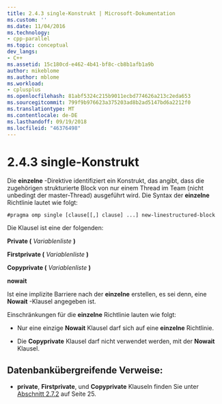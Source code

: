 ```yaml
---
title: 2.4.3 single-Konstrukt | Microsoft-Dokumentation
ms.custom: ''
ms.date: 11/04/2016
ms.technology:
- cpp-parallel
ms.topic: conceptual
dev_langs:
- C++
ms.assetid: 15c180cd-e462-4b41-bf8c-cb8b1afb1a9b
author: mikeblome
ms.author: mblome
ms.workload:
- cplusplus
ms.openlocfilehash: 81abf5324c215b9011ecbd774626a213c2eda653
ms.sourcegitcommit: 799f9b976623a375203ad8b2ad5147bd6a2212f0
ms.translationtype: MT
ms.contentlocale: de-DE
ms.lasthandoff: 09/19/2018
ms.locfileid: "46376498"
---
```

# <a name="243-single-construct"></a>2.4.3 single-Konstrukt

Die **einzelne** -Direktive identifiziert ein Konstrukt, das angibt, dass die zugehörigen strukturierte Block von nur einem Thread im Team (nicht unbedingt der master-Thread) ausgeführt wird. Die Syntax der **einzelne** Richtlinie lautet wie folgt:

```
#pragma omp single [clause[[,] clause] ...] new-linestructured-block
```

Die Klausel ist eine der folgenden:

**Private (** *Variablenliste* **)**

**Firstprivate (** *Variablenliste* **)**

**Copyprivate (** *Variablenliste* **)**

**nowait**

Ist eine implizite Barriere nach der **einzelne** erstellen, es sei denn, eine **Nowait** -Klausel angegeben ist.

Einschränkungen für die **einzelne** Richtlinie lauten wie folgt:

- Nur eine einzige **Nowait** Klausel darf sich auf eine **einzelne** Richtlinie.

- Die **Copyprivate** Klausel darf nicht verwendet werden, mit der **Nowait** Klausel.

## <a name="cross-references"></a>Datenbankübergreifende Verweise:

- **private**, **Firstprivate**, und **Copyprivate** Klauseln finden Sie unter [Abschnitt 2.7.2](../../parallel/openmp/2-7-2-data-sharing-attribute-clauses.md) auf Seite 25.